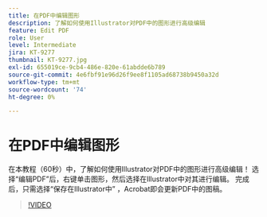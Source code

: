 ```yaml
---
title: 在PDF中编辑图形
description: 了解如何使用Illustrator对PDF中的图形进行高级编辑
feature: Edit PDF
role: User
level: Intermediate
jira: KT-9277
thumbnail: KT-9277.jpg
exl-id: 655019ce-9cb4-486e-820e-61abdde6b789
source-git-commit: 4e6fbf91e96d26f9ee8f1105ad68738b9450a32d
workflow-type: tm+mt
source-wordcount: '74'
ht-degree: 0%

---
```


# 在PDF中编辑图形

在本教程（60秒）中，了解如何使用Illustrator对PDF中的图形进行高级编辑！ 选择“编辑PDF”后，右键单击图形，然后选择在Illustrator中对其进行编辑。 完成后，只需选择“保存在Illustrator中” ，Acrobat即会更新PDF中的图稿。

>[!VIDEO](https://video.tv.adobe.com/v/338277?quality=12&learn=on&hidetitle=true)

